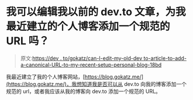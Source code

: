 # 我可以编辑我以前的 dev.to 文章，为我最近建立的个人博客添加一个规范的 URL 吗？

> 原文:[https://dev . to/gokatz/can-I-edit-my-old-dev to-article-to-add-a-canonical-URL-to-my-recent-setup-personal-blog-18bd](https://dev.to/gokatz/can-i-edit-my-old-devto-article-to-add-a-canonical-url-to-my-recently-setup-personal-blog-18bd)

我最近建立了我的个人博客网站，[https://blog.gokatz.me/](https://blog.gokatz.me/)，我想知道我是否可以从 dev.to 向我的博客添加一个规范的 url，或者我应该从我的博客向 dev.to 添加一个规范的 URL。